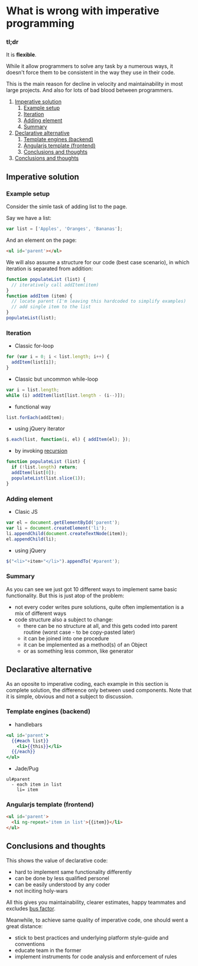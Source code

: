 # What is wrong with imperative programming

### tl;dr

It is **flexible**.

While it allow programmers to solve any task by a numerous ways, it doesn't
force them to be consistent in the way they use in their code.

This is the main reason for decline in velocity and maintainability in most
large projects. And also for lots of bad blood between programmers.

1. [Imperative solution](#imperative-solution)
    1. [Example setup](#example-setup)
    1. [Iteration](#iteration)
    1. [Adding element](#adding-element)
    1. [Summary](#summary)
1. [Declarative alternative](#declarative-alternative)
    1. [Template engines (backend)](#template-engines-backend)
    1. [Angularjs template (frontend)](#angularjs-template-frontend)
    1. [Conclusions and thoughts](#conclusions-and-thoughts)
1. [Conclusions and thoughts](#conclusions-and-thoughts)

## Imperative solution

### Example setup

Consider the simle task of adding list to the page.

Say we have a list:
```js
var list = ['Apples', 'Oranges', 'Bananas'];
```

And an element on the page:
```html
<ul id='parent'></ul>
```

We will also assume a structure for our code (best case scenario), in which
iteration is separated from addition:
```js
function populateList (list) {
  // iteratively call addItem(item)
}
function addItem (item) {
  // locate parent (I'm leaving this hardcoded to simplify examples)
  // add single item to the list
}
populateList(list);
```

### Iteration

- Classic for-loop
```js
for (var i = 0; i < list.length; i++) {
  addItem(list[i]);
}
```
- Classic but uncommon while-loop
```js
var i = list.length;
while (i) addItem(list[list.length - (i--)]);
```
- functional way
```js
list.forEach(addItem);
```
- using jQuery iterator
```js
$.each(list, function(i, el) { addItem(el); });
```
- by invoking [recursion]
```js
function populateList (list) {
  if (!list.length) return;
  addItem(list[0]);
  populateList(list.slice(1));
}
```

### Adding element

- Clasic JS
```js
var el = document.getElementById('parent');
var li = document.createElement('li');
li.appendChild(document.createTextNode(item));
el.appendChild(li);
```
- using jQuery
```js
$("<li>"+item+"</li>").appendTo('#parent');
```

### Summary

As you can see we just got 10 different ways to implement same basic functionality.
But this is just atop of the problem:
- not every coder writes pure solutions, quite often implementation is a mix of different
ways
- code structure also a subject to change:
  - there can be no structure at all, and this gets coded into parent routine (worst case -
to be copy-pasted later)
  - it can be joined into one procedure
  - it can be implemented as a method(s) of an Object
  - or as something less common, like generator

## Declarative alternative

As an oposite to imperative coding, each example in this section is complete solution, the
difference only between used components. Note that it is simple, obvious and not a subject
to discussion.

### Template engines (backend)

- handlebars
```handlebars
<ul id='parent'>
  {{#each list}}
    <li>{{this}}</li>
  {{/each}}
</ul>
```
- Jade/Pug
```jade
ul#parent
  - each item in list
    li= item
```

### Angularjs template (frontend)

```html
<ul id='parent'>
  <li ng-repeat='item in list'>{{item}}</li>
</ul>
```

## Conclusions and thoughts

This shows the value of declarative code:
- hard to implement same functionality differently
- can be done by less qualified personel
- can be easily understood by any coder
- not inciting holy-wars

All this gives you maintainability, clearer estimates, happy
teammates and excludes [bus factor].

Meanwhile, to achieve same quality of imperative code, one should
went a great distance:
- stick to best practices and underlying platform style-guide and
conventions
- educate team in the former
- implement instruments for code analysis and enforcement of rules



[recursion]: https://www.refactoring.com/catalog/replaceRecursionWithIteration.html
[bus factor]: https://en.wikipedia.org/wiki/Bus_factor
